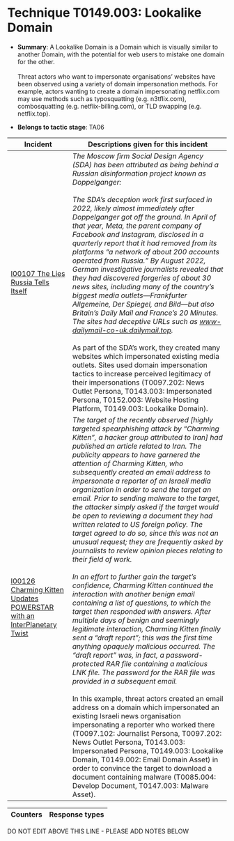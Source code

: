 # Technique T0149.003: Lookalike Domain

* **Summary**: A Lookalike Domain is a Domain which is visually similar to another Domain, with the potential for web users to mistake one domain for the other.<br><br>Threat actors who want to impersonate organisations’ websites have been observed using a variety of domain impersonation methods. For example, actors wanting to create a domain impersonating netflix.com may use methods such as typosquatting (e.g. n3tflix.com), combosquatting (e.g. netflix-billing.com), or TLD swapping (e.g. netflix.top).

* **Belongs to tactic stage**: TA06


| Incident | Descriptions given for this incident |
| -------- | -------------------- |
| [I00107 The Lies Russia Tells Itself](../../generated_pages/incidents/I00107.md) | <i>The Moscow firm Social Design Agency (SDA) has been attributed as being behind a Russian disinformation project known as Doppelganger:<br><br>The SDA’s deception work first surfaced in 2022, likely almost immediately after Doppelganger got off the ground. In April of that year, Meta, the parent company of Facebook and Instagram, disclosed in a quarterly report that it had removed from its platforms “a network of about 200 accounts operated from Russia.” By August 2022, German investigative journalists revealed that they had discovered forgeries of about 30 news sites, including many of the country’s biggest media outlets—Frankfurter Allgemeine, Der Spiegel, and Bild—but also Britain’s Daily Mail and France’s 20 Minutes. The sites had deceptive URLs such as www-dailymail-co-uk.dailymail.top. </i><br><br>As part of the SDA’s work, they created many websites which impersonated existing media outlets. Sites used domain impersonation tactics to increase perceived legitimacy of their impersonations (T0097.202: News Outlet Persona, T0143.003: Impersonated Persona, T0152.003: Website Hosting Platform, T0149.003: Lookalike Domain). |
| [I00126 Charming Kitten Updates POWERSTAR with an InterPlanetary Twist](../../generated_pages/incidents/I00126.md) | <i>The target of the recently observed [highly targeted spearphishing attack by “Charming Kitten”, a hacker group attributed to Iran] had published an article related to Iran. The publicity appears to have garnered the attention of Charming Kitten, who subsequently created an email address to impersonate a reporter of an Israeli media organization in order to send the target an email. Prior to sending malware to the target, the attacker simply asked if the target would be open to reviewing a document they had written related to US foreign policy. The target agreed to do so, since this was not an unusual request; they are frequently asked by journalists to review opinion pieces relating to their field of work.<br><br>In an effort to further gain the target’s confidence, Charming Kitten continued the interaction with another benign email containing a list of questions, to which the target then responded with answers. After multiple days of benign and seemingly legitimate interaction, Charming Kitten finally sent a “draft report”; this was the first time anything opaquely malicious occurred. The “draft report” was, in fact, a password-protected RAR file containing a malicious LNK file. The password for the RAR file was provided in a subsequent email.</i><br><br>In this example, threat actors created an email address on a domain which impersonated an existing Israeli news organisation impersonating a reporter who worked there (T0097.102: Journalist Persona, T0097.202: News Outlet Persona, T0143.003: Impersonated Persona, T0149.003: Lookalike Domain, T0149.002: Email Domain Asset) in order to convince the target to download a document containing malware (T0085.004: Develop Document, T0147.003: Malware Asset). |



| Counters | Response types |
| -------- | -------------- |


DO NOT EDIT ABOVE THIS LINE - PLEASE ADD NOTES BELOW